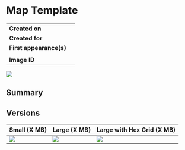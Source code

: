 # Map Template

|||
| --- | --- |
| **Created on** | |
| **Created for** | |
| **First appearance(s)** | |
||
| **Image ID** | |

<img src="https://raw.githubusercontent.com/jesskelsall/astarus-images/main/maps/imageid-sm.jpg" />

## Summary

## Versions

| Small (X MB) | Large (X MB) | Large with Hex Grid (X MB) |
| --- | --- | --- |
| <img src="https://raw.githubusercontent.com/jesskelsall/astarus-images/main/maps/imageid-sm.jpg" /> | <img src="https://raw.githubusercontent.com/jesskelsall/astarus-images/main/maps/imageid-lg.jpg" /> | <img src="https://raw.githubusercontent.com/jesskelsall/astarus-images/main/maps/imageid-gd.jpg" /> |
